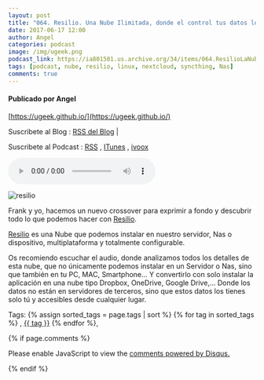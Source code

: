 ```yaml
---
layout: post
title: "064. Resilio. Una Nube Ilimitada, donde el control tus datos los tienes tu."
date: 2017-06-17 12:00
author: Angel
categories: podcast
image: /img/ugeek.png
podcast_link: https://ia801501.us.archive.org/34/items/064.ResilioLaNubeDondeElControlLoTienesTu/064.%20Resilio,%20La%20nube%20donde%20el%20control%20lo%20tienes%20tu.mp3
tags: [podcast, nube, resilio, linux, nextcloud, syncthing, Nas]
comments: true
---
```

#### Publicado por Angel

[https://ugeek.github.io/](https://ugeek.github.io/)

Suscribete al Blog :  [RSS del Blog](http://feeds.feedburner.com/uGeekBlog) |

Suscribete al Podcast :  [RSS](http://feeds.feedburner.com/ugeek) , [ITunes](https://itunes.apple.com/us/podcast/ugeek/id1201421866?mt=2) , [ivoox](https://www.ivoox.com/podcast-ugeek_sq_f1383493_1.html)

<audio controls>
  <source src="https://ia801501.us.archive.org/34/items/064.ResilioLaNubeDondeElControlLoTienesTu/064.%20Resilio,%20La%20nube%20donde%20el%20control%20lo%20tienes%20tu.mp3" type="audio/mpeg">
Your browser does not support the audio element.
</audio>


![resilio](https://ugeek.github.io/img/post/resilio.png)

Frank y yo, hacemos un nuevo crossover para exprimir a fondo y descubrir todo lo que podemos hacer con [Resilio](https://www.resilio.com).

[Resilio](https://www.resilio.com) es una Nube que podemos instalar en nuestro servidor, Nas o dispositivo, multiplataforma y totalmente configurable.

Os recomiendo escuchar el audio, donde analizamos todos los detalles de esta nube, que no únicamente podemos instalar en un Servidor o Nas, sino que también en tu PC, MAC, Smartphone... Y convertirlo con solo instalar la aplicación en una nube tipo Dropbox, OneDrive, Google Drive,... Donde los datos no están en servidores de terceros, sino que estos datos los tienes solo tú y accesibles desde cualquier lugar.



<!-- -------------------------------------Aquí abajo los comentarios -------------------------------------------  -->
Tags: {% assign sorted_tags = page.tags | sort %} {% for tag in sorted_tags %} , <span class="tag"><a href="/tag#{{ tag }}">{{ tag }}</a></span> {% endfor %},


{% if page.comments %}
<div id="disqus_thread"></div>
<script>

/**
*  RECOMMENDED CONFIGURATION VARIABLES: EDIT AND UNCOMMENT THE SECTION BELOW TO INSERT DYNAMIC VALUES FROM YOUR PLATFORM OR CMS.
*  LEARN WHY DEFINING THESE VARIABLES IS IMPORTANT: https://disqus.com/admin/universalcode/#configuration-variables*/
/*
var disqus_config = function () {
this.page.url = PAGE_URL;  // Replace PAGE_URL with your page's canonical URL variable
this.page.identifier = PAGE_IDENTIFIER; // Replace PAGE_IDENTIFIER with your page's unique identifier variable
};
*/
(function() { // DON'T EDIT BELOW THIS LINE
var d = document, s = d.createElement('script');
s.src = 'https://https-angelbcn-github-io-ugeek.disqus.com/embed.js';
s.setAttribute('data-timestamp', +new Date());
(d.head || d.body).appendChild(s);
})();
</script>
<noscript>Please enable JavaScript to view the <a href="https://disqus.com/?ref_noscript">comments powered by Disqus.</a></noscript>

{% endif %}

<script id="dsq-count-scr" src="//https-angelbcn-github-io-ugeek.disqus.com/count.js" async></script>
